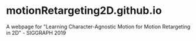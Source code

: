 # motionRetargeting2D.github.io
A webpage for "Learning Character-Agnostic Motion for Motion Retargeting in 2D" - SIGGRAPH 2019
